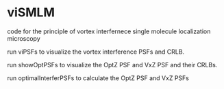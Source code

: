 # viSMLM
code for the principle of vortex interfernece single molecule localization microscopy

run viPSFs to visualize the vortex interference PSFs and CRLB.

run showOptPSFs to visualize the OptZ PSF and VxZ PSF and their CRLBs.

run optimalInterferPSFs to calculate the OptZ PSF and VxZ PSFs
